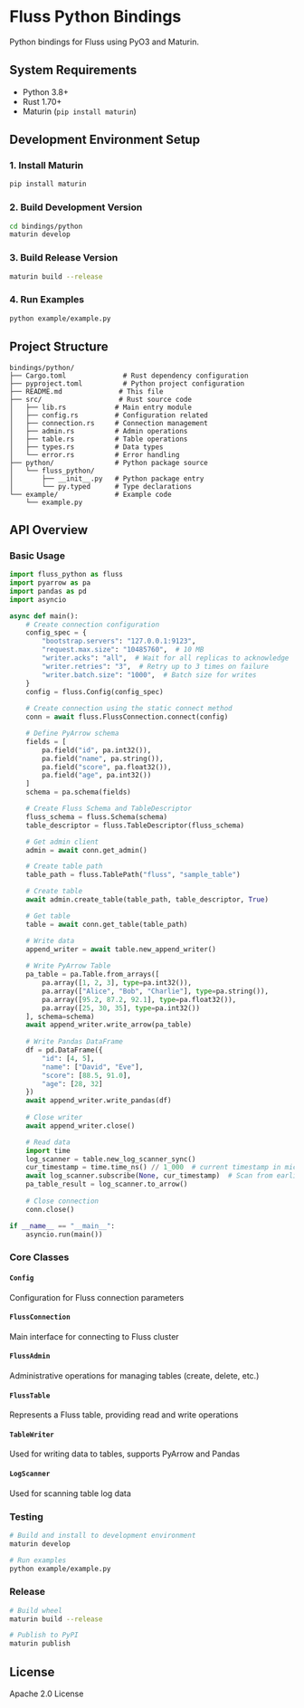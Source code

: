 # Fluss Python Bindings

Python bindings for Fluss using PyO3 and Maturin.

## System Requirements

- Python 3.8+
- Rust 1.70+
- Maturin (`pip install maturin`)

## Development Environment Setup

### 1. Install Maturin

```bash
pip install maturin
```

### 2. Build Development Version

```bash
cd bindings/python
maturin develop
```

### 3. Build Release Version

```bash
maturin build --release
```

### 4. Run Examples

```bash
python example/example.py
```

## Project Structure

```
bindings/python/
├── Cargo.toml              # Rust dependency configuration
├── pyproject.toml          # Python project configuration
├── README.md              # This file
├── src/                   # Rust source code
│   ├── lib.rs            # Main entry module
│   ├── config.rs         # Configuration related
│   ├── connection.rs     # Connection management
│   ├── admin.rs          # Admin operations
│   ├── table.rs          # Table operations
│   ├── types.rs          # Data types
│   └── error.rs          # Error handling
├── python/               # Python package source
│   └── fluss_python/
│       ├── __init__.py   # Python package entry
│       └── py.typed      # Type declarations
└── example/              # Example code
    └── example.py
```

## API Overview

### Basic Usage

```python
import fluss_python as fluss
import pyarrow as pa
import pandas as pd
import asyncio

async def main():
    # Create connection configuration
    config_spec = {
        "bootstrap.servers": "127.0.0.1:9123",
        "request.max.size": "10485760",  # 10 MB
        "writer.acks": "all",  # Wait for all replicas to acknowledge
        "writer.retries": "3",  # Retry up to 3 times on failure
        "writer.batch.size": "1000",  # Batch size for writes
    }
    config = fluss.Config(config_spec)
    
    # Create connection using the static connect method
    conn = await fluss.FlussConnection.connect(config)

    # Define PyArrow schema
    fields = [
        pa.field("id", pa.int32()),
        pa.field("name", pa.string()),
        pa.field("score", pa.float32()),
        pa.field("age", pa.int32())
    ]
    schema = pa.schema(fields)

    # Create Fluss Schema and TableDescriptor
    fluss_schema = fluss.Schema(schema)
    table_descriptor = fluss.TableDescriptor(fluss_schema)

    # Get admin client
    admin = await conn.get_admin()

    # Create table path
    table_path = fluss.TablePath("fluss", "sample_table")

    # Create table
    await admin.create_table(table_path, table_descriptor, True)

    # Get table
    table = await conn.get_table(table_path)

    # Write data
    append_writer = await table.new_append_writer()
    
    # Write PyArrow Table
    pa_table = pa.Table.from_arrays([
        pa.array([1, 2, 3], type=pa.int32()),
        pa.array(["Alice", "Bob", "Charlie"], type=pa.string()),
        pa.array([95.2, 87.2, 92.1], type=pa.float32()),
        pa.array([25, 30, 35], type=pa.int32())
    ], schema=schema)
    await append_writer.write_arrow(pa_table)
    
    # Write Pandas DataFrame
    df = pd.DataFrame({
        "id": [4, 5],
        "name": ["David", "Eve"],
        "score": [88.5, 91.0],
        "age": [28, 32]
    })
    await append_writer.write_pandas(df)
    
    # Close writer
    await append_writer.close()

    # Read data
    import time
    log_scanner = table.new_log_scanner_sync()
    cur_timestamp = time.time_ns() // 1_000  # current timestamp in microseconds
    await log_scanner.subscribe(None, cur_timestamp)  # Scan from earliest to current
    pa_table_result = log_scanner.to_arrow()
    
    # Close connection
    conn.close()

if __name__ == "__main__":
    asyncio.run(main())
```

### Core Classes

#### `Config`

Configuration for Fluss connection parameters

#### `FlussConnection`

Main interface for connecting to Fluss cluster

#### `FlussAdmin`

Administrative operations for managing tables (create, delete, etc.)

#### `FlussTable`

Represents a Fluss table, providing read and write operations

#### `TableWriter`

Used for writing data to tables, supports PyArrow and Pandas

#### `LogScanner`

Used for scanning table log data

### Testing

```bash
# Build and install to development environment
maturin develop

# Run examples
python example/example.py
```

### Release

```bash
# Build wheel
maturin build --release

# Publish to PyPI
maturin publish
```

## License

Apache 2.0 License
